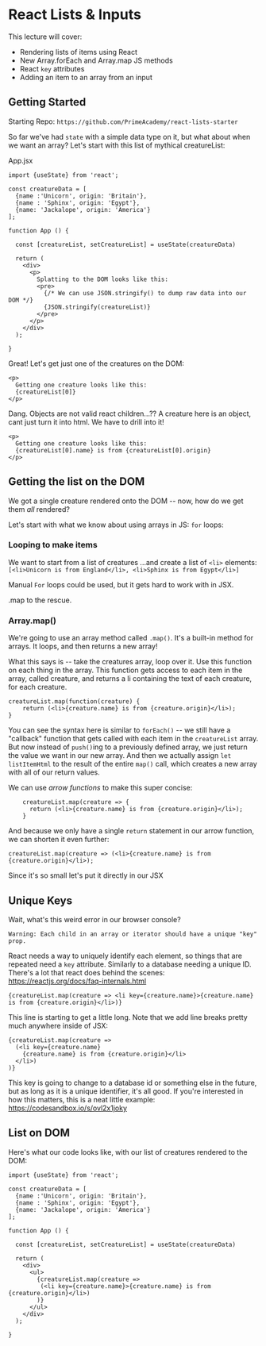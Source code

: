 # React Lists & Inputs

This lecture will cover:

- Rendering lists of items using React
- New Array.forEach and Array.map JS methods
- React `key` attributes
- Adding an item to an array from an input

## Getting Started
Starting Repo:
`https://github.com/PrimeAcademy/react-lists-starter`

So far we've had `state` with a simple data type on it, but what about when we want an array? 
Let's start with this list of mythical creatureList:


App.jsx
```JSX
import {useState} from 'react';

const creatureData = [
  {name :'Unicorn', origin: 'Britain'},
  {name : 'Sphinx', origin: 'Egypt'},
  {name: 'Jackalope', origin: 'America'}
];

function App () {
 
  const [creatureList, setCreatureList] = useState(creatureData)
  
  return (
    <div>
      <p>
        Splatting to the DOM looks like this:
        <pre>
          {/* We can use JSON.stringify() to dump raw data into our DOM */}
          {JSON.stringify(creatureList)}
        </pre>
      </p>
    </div>
  );

}
```

Great! Let's get just one of the creatures on the DOM:

```JSX
<p>
  Getting one creature looks like this:
  {creatureList[0]}
</p>
```

Dang. Objects are not valid react children...??
A creature here is an object, cant just turn it into html. We have to drill into it!


```JSX
<p>
  Getting one creature looks like this:
  {creatureList[0].name} is from {creatureList[0].origin}
</p>
```

## Getting the list on the DOM

We got a single creature rendered onto the DOM -- now, how do we get them _all_ rendered? 

Let's start with what we know about using arrays in JS: `for` loops:

### Looping to make items


We want to start from a list of creatures
...and create a list of `<li>` elements:
`[<li>Unicorn is from England</li>, <li>Sphinx is from Egypt</li>]`


Manual `For` loops could be used, but it gets hard to work with in JSX.

.map to the rescue. 

### Array.map()

We're going to use an array method called `.map()`. It's a built-in method for arrays. It loops, and then returns a new array!


What this says is -- take the creatures array, loop over it. Use this function on each thing in the array. This function gets access to each item in the array, called creature, and returns a li containing the text of each creature, for each creature.


```JSX
creatureList.map(function(creature) {
    return (<li>{creature.name} is from {creature.origin}</li>);
}
```

You can see the syntax here is similar to `forEach()` -- we still have a "callback" function that gets called with each item in the `creatureList` array. But now instead of `push()`ing to a previously defined array, we just return the value we want in our new array. And then we actually assign `let listItemHtml` to the result of the entire `map()` call, which creates a new array with all of our return values.

We can use _arrow functions_ to make this super concise:

```JSX
    creatureList.map(creature => {
      return (<li>{creature.name} is from {creature.origin}</li>);
    }
```

And because we only have a single `return` statement in our arrow function, we can shorten it even further:

```JSX
creatureList.map(creature => (<li>{creature.name} is from {creature.origin}</li>);
```

Since it's so small let's put it directly in our JSX

## Unique Keys

Wait, what's this weird error in our browser console?

```
Warning: Each child in an array or iterator should have a unique "key" prop.
```
React needs a way to uniquely identify each element, 
so things that are repeated need a `key` attribute. Similarly to a database needing a unique ID.
There's a lot that react does behind the scenes:
https://reactjs.org/docs/faq-internals.html

```JSX
{creatureList.map(creature => <li key={creature.name}>{creature.name} is from {creature.origin}</li>)}
```

This line is starting to get a little long. Note that we add line breaks pretty much anywhere inside of JSX:

```JSX
{creatureList.map(creature => 
  (<li key={creature.name}
    {creature.name} is from {creature.origin}</li>
  </li>)
)}
```

This key is going to change to a database id or something else in the future, but as long as it is a unique identifier, it's all good. If you're interested in how this matters, this is a neat little example: https://codesandbox.io/s/ovl2x1joky

## List on DOM

Here's what our code looks like, with our list of creatures rendered to the DOM:

```JSX
import {useState} from 'react';

const creatureData = [
  {name :'Unicorn', origin: 'Britain'},
  {name : 'Sphinx', origin: 'Egypt'},
  {name: 'Jackalope', origin: 'America'}
];

function App () {
 
  const [creatureList, setCreatureList] = useState(creatureData)
  
  return (
    <div>
      <ul>
        {creatureList.map(creature => 
         (<li key={creature.name}>{creature.name} is from {creature.origin}</li>)
        )}
      </ul>
    </div>
  );

}
```




